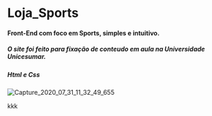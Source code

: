 # Loja_Sports
#### Front-End com foco em Sports, simples e intuitivo.
##### O site foi feito para fixação de conteudo em aula na Universidade Unicesumar.
##### Html e Css
![Capture_2020_07_31_11_32_49_655](https://user-images.githubusercontent.com/60757768/89048143-c9bbcc00-d325-11ea-8c2e-bdd14739733b.png)





kkk


















